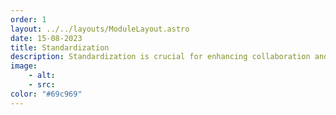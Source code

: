 ```yaml
---
order: 1
layout: ../../layouts/ModuleLayout.astro
date: 15-08-2023
title: Standardization
description: Standardization is crucial for enhancing collaboration and maintainability, ensuring a consistent and understandable structure that streamlines development and minimizes errors.
image:
    - alt:
    - src:
color: "#69c969"
---
```

